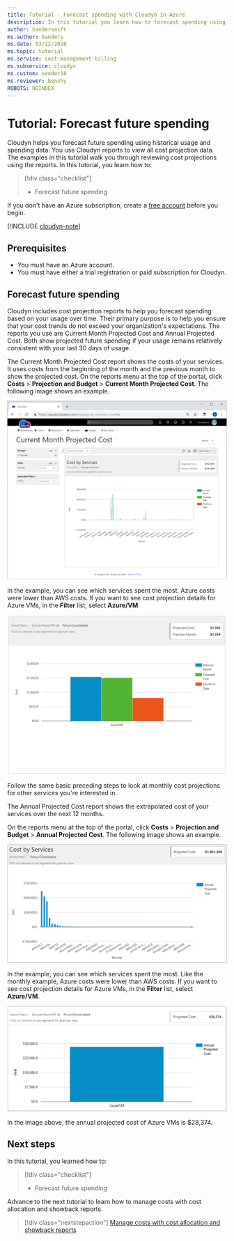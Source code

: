 ```yaml
---
title: Tutorial - Forecast spending with Cloudyn in Azure
description: In this tutorial you learn how to forecast spending using historical usage and spending data.
author: bandersmsft
ms.author: banders
ms.date: 03/12/2020
ms.topic: tutorial
ms.service: cost-management-billing
ms.subservice: cloudyn
ms.custom: seodec18
ms.reviewer: benshy
ROBOTS: NOINDEX
---
```


# Tutorial: Forecast future spending

Cloudyn helps you forecast future spending using historical usage and spending data. You use Cloudyn reports to view all cost projection data. The examples in this tutorial walk you through reviewing cost projections using the reports. In this tutorial, you learn how to:

> [!div class="checklist"]
> * Forecast future spending

If you don't have an Azure subscription, create a  [free account](https://azure.microsoft.com/free/?WT.mc_id=A261C142F) before you begin.

[!INCLUDE [cloudyn-note](../../../includes/cloudyn-note.md)]

## Prerequisites

- You must have an Azure account.
- You must have either a trial registration or paid subscription for Cloudyn.

## Forecast future spending

Cloudyn includes cost projection reports to help you forecast spending based on your usage over time. Their primary purpose is to help you ensure that your cost trends do not exceed your organization's expectations. The reports you use are Current Month Projected Cost and Annual Projected Cost. Both show projected future spending if your usage remains relatively consistent with your last 30 days of usage.

The Current Month Projected Cost report shows the costs of your services. It uses costs from the beginning of the month and the previous month to show the projected cost. On the reports menu at the top of the portal, click **Costs** > **Projection and Budget** > **Current Month Projected Cost**. The following image shows an example.

![Example information shown in the Current month projected cost report](./media/tutorial-forecast-spending/project-month01.png)

In the example, you can see which services spent the most. Azure costs were lower than AWS costs. If you want to see cost projection details for Azure VMs, in the **Filter** list, select **Azure/VM**.

![Example showing the Azure VM current month projected cost](./media/tutorial-forecast-spending/project-month02.png)

Follow the same basic preceding steps to look at monthly cost projections for other services you're interested in.

The Annual Projected Cost report shows the extrapolated cost of your services over the next 12 months.

On the reports menu at the top of the portal, click **Costs** > **Projection and Budget** > **Annual Projected Cost**. The following image shows an example.

![Example showing the Annual projected cost report](./media/tutorial-forecast-spending/project-annual01.png)

In the example, you can see which services spent the most. Like the monthly example, Azure costs were lower than AWS costs. If you want to see cost projection details for Azure VMs, in the **Filter** list, select **Azure/VM**.

![Example showing the Annual projected cost of VMs](./media/tutorial-forecast-spending/project-annual02.png)

In the image above, the annual projected cost of Azure VMs is $28,374.

## Next steps

In this tutorial, you learned how to:

> [!div class="checklist"]
> * Forecast future spending


Advance to the next tutorial to learn how to manage costs with cost allocation and showback reports.

> [!div class="nextstepaction"]
> [Manage costs with cost allocation and showback reports](../../cost-management/tutorial-manage-costs.md)
